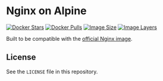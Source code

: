 # Nginx on Alpine

[![Docker Stars](https://img.shields.io/docker/stars/dweomer/nginx-auth-ldap.svg)][hub]
[![Docker Pulls](https://img.shields.io/docker/pulls/dweomer/nginx-auth-ldap.svg)][hub]
[![Image Size](https://img.shields.io/imagelayers/image-size/dweomer/nginx-auth-ldap/latest.svg)][layers]
[![Image Layers](https://img.shields.io/imagelayers/layers/dweomer/nginx-auth-ldap/latest.svg)][layers]

Built to be compatible with the [official Nginx image](https://hub.docker.com/_/nginx/).


## License

See the `LICENSE` file in this repository.

[hub]: https://hub.docker.com/r/dweomer/nginx-auth-ldap/
[issues]: https://github.com/dweomer/dockerfiles-nginx-auth-ldap/issues
[layers]: https://imagelayers.io/?images=dweomer/nginx-auth-ldap:latest
